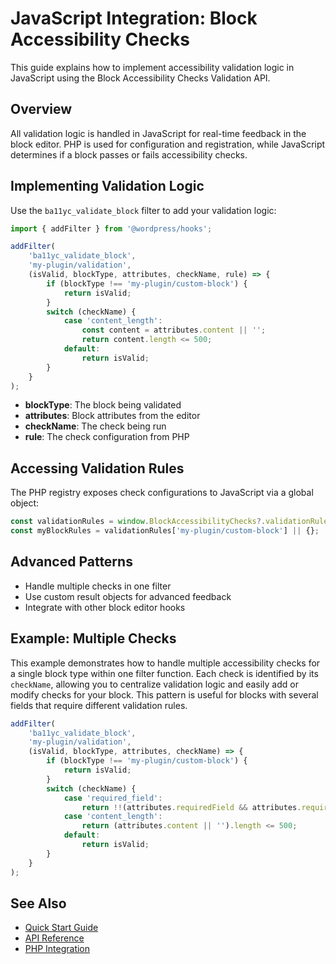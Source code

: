 # JavaScript Integration: Block Accessibility Checks

This guide explains how to implement accessibility validation logic in JavaScript using the Block Accessibility Checks Validation API.

## Overview

All validation logic is handled in JavaScript for real-time feedback in the block editor. PHP is used for configuration and registration, while JavaScript determines if a block passes or fails accessibility checks.

## Implementing Validation Logic

Use the `ba11yc_validate_block` filter to add your validation logic:

```javascript
import { addFilter } from '@wordpress/hooks';

addFilter(
    'ba11yc_validate_block',
    'my-plugin/validation',
    (isValid, blockType, attributes, checkName, rule) => {
        if (blockType !== 'my-plugin/custom-block') {
            return isValid;
        }
        switch (checkName) {
            case 'content_length':
                const content = attributes.content || '';
                return content.length <= 500;
            default:
                return isValid;
        }
    }
);
```

- **blockType**: The block being validated
- **attributes**: Block attributes from the editor
- **checkName**: The check being run
- **rule**: The check configuration from PHP

## Accessing Validation Rules

The PHP registry exposes check configurations to JavaScript via a global object:

```javascript
const validationRules = window.BlockAccessibilityChecks?.validationRules || {};
const myBlockRules = validationRules['my-plugin/custom-block'] || {};
```

## Advanced Patterns

- Handle multiple checks in one filter
- Use custom result objects for advanced feedback
- Integrate with other block editor hooks


## Example: Multiple Checks

This example demonstrates how to handle multiple accessibility checks for a single block type within one filter function. Each check is identified by its `checkName`, allowing you to centralize validation logic and easily add or modify checks for your block. This pattern is useful for blocks with several fields that require different validation rules.

```javascript
addFilter(
    'ba11yc_validate_block',
    'my-plugin/validation',
    (isValid, blockType, attributes, checkName) => {
        if (blockType !== 'my-plugin/custom-block') {
            return isValid;
        }
        switch (checkName) {
            case 'required_field':
                return !!(attributes.requiredField && attributes.requiredField.trim());
            case 'content_length':
                return (attributes.content || '').length <= 500;
            default:
                return isValid;
        }
    }
);
```

## See Also
- [Quick Start Guide](./quick-start.md)
- [API Reference](./api-reference.md)
- [PHP Integration](./php-integration.md)
